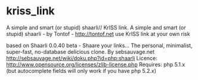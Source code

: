 kriss_link
==========

A simple and smart (or stupid) shaarli// KrISS link. A simple and smart (or stupid) shaarli - by Tontof - http://tontof.net
use KrISS link at your own risk

based on Shaarli 0.0.40 beta - Shaare your links...
The personal, minimalist, super-fast, no-database delicious clone. By sebsauvage.net
http://sebsauvage.net/wiki/doku.php?id=php:shaarli
Licence: http://www.opensource.org/licenses/zlib-license.php
Requires: php 5.1.x  (but autocomplete fields will only work if you have php 5.2.x)
